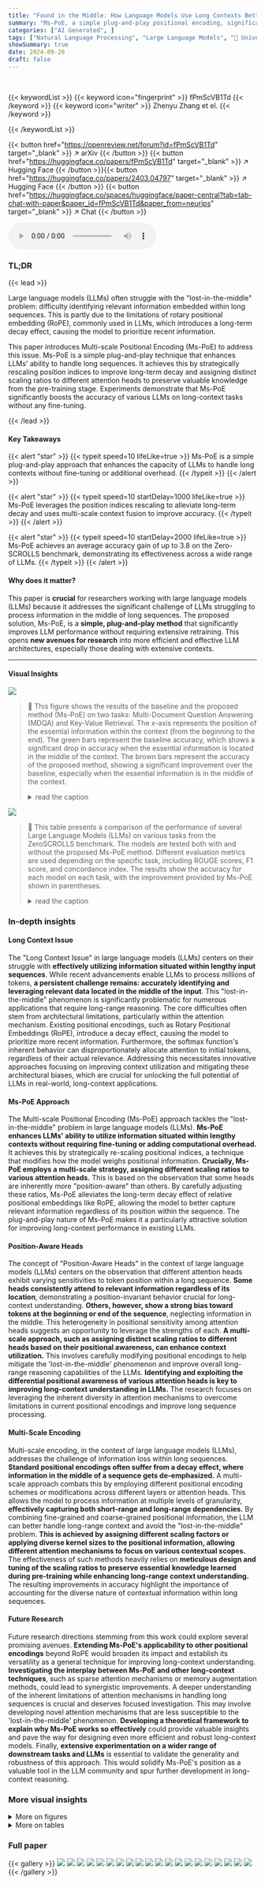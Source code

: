 ```yaml
---
title: "Found in the Middle: How Language Models Use Long Contexts Better via Plug-and-Play Positional Encoding"
summary: "Ms-PoE, a simple plug-and-play positional encoding, significantly improves LLMs' ability to utilize long contexts by mitigating the 'lost-in-the-middle' problem and enhancing the capacity to capture i..."
categories: ["AI Generated", ]
tags: ["Natural Language Processing", "Large Language Models", "🏢 University of Texas at Austin",]
showSummary: true
date: 2024-09-26
draft: false
---
```


<br>

{{< keywordList >}}
{{< keyword icon="fingerprint" >}} fPmScVB1Td {{< /keyword >}}
{{< keyword icon="writer" >}} Zhenyu Zhang et el. {{< /keyword >}}
 
{{< /keywordList >}}

{{< button href="https://openreview.net/forum?id=fPmScVB1Td" target="_blank" >}}
↗ arXiv
{{< /button >}}
{{< button href="https://huggingface.co/papers/fPmScVB1Td" target="_blank" >}}
↗ Hugging Face
{{< /button >}}{{< button href="https://huggingface.co/papers/2403.04797" target="_blank" >}}
↗ Hugging Face
{{< /button >}}
{{< button href="https://huggingface.co/spaces/huggingface/paper-central?tab=tab-chat-with-paper&paper_id=fPmScVB1Td&paper_from=neurips" target="_blank" >}}
↗ Chat
{{< /button >}}




<audio controls>
    <source src="https://ai-paper-reviewer.com/fPmScVB1Td/podcast.wav" type="audio/wav">
    Your browser does not support the audio element.
</audio>


### TL;DR


{{< lead >}}

Large language models (LLMs) often struggle with the "lost-in-the-middle" problem: difficulty identifying relevant information embedded within long sequences. This is partly due to the limitations of rotary positional embedding (RoPE), commonly used in LLMs, which introduces a long-term decay effect, causing the model to prioritize recent information.



This paper introduces Multi-scale Positional Encoding (Ms-PoE) to address this issue. Ms-PoE is a simple plug-and-play technique that enhances LLMs' ability to handle long sequences. It achieves this by strategically rescaling position indices to improve long-term decay and assigning distinct scaling ratios to different attention heads to preserve valuable knowledge from the pre-training stage. Experiments demonstrate that Ms-PoE significantly boosts the accuracy of various LLMs on long-context tasks without any fine-tuning.

{{< /lead >}}


#### Key Takeaways

{{< alert "star" >}}
{{< typeit speed=10 lifeLike=true >}} Ms-PoE is a simple plug-and-play approach that enhances the capacity of LLMs to handle long contexts without fine-tuning or additional overhead. {{< /typeit >}}
{{< /alert >}}

{{< alert "star" >}}
{{< typeit speed=10 startDelay=1000 lifeLike=true >}} Ms-PoE leverages the position indices rescaling to alleviate long-term decay and uses multi-scale context fusion to improve accuracy. {{< /typeit >}}
{{< /alert >}}

{{< alert "star" >}}
{{< typeit speed=10 startDelay=2000 lifeLike=true >}} Ms-PoE achieves an average accuracy gain of up to 3.8 on the Zero-SCROLLS benchmark, demonstrating its effectiveness across a wide range of LLMs. {{< /typeit >}}
{{< /alert >}}

#### Why does it matter?
This paper is **crucial** for researchers working with large language models (LLMs) because it addresses the significant challenge of LLMs struggling to process information in the middle of long sequences.  The proposed solution, Ms-PoE, is a **simple, plug-and-play method** that significantly improves LLM performance without requiring extensive retraining. This opens **new avenues for research** into more efficient and effective LLM architectures, especially those dealing with extensive contexts.

------
#### Visual Insights



![](https://ai-paper-reviewer.com/fPmScVB1Td/figures_1_1.jpg)

> 🔼 This figure shows the results of the baseline and the proposed method (Ms-PoE) on two tasks: Multi-Document Question Answering (MDQA) and Key-Value Retrieval. The x-axis represents the position of the essential information within the context (from the beginning to the end). The green bars represent the baseline accuracy, which shows a significant drop in accuracy when the essential information is located in the middle of the context. The brown bars represent the accuracy of the proposed method, showing a significant improvement over the baseline, especially when the essential information is in the middle of the context.
> <details>
> <summary>read the caption</summary>
> Figure 1: The x-axis illustrates the placement of essential information within the prompt, ranging from start to end. The green bar serves as a standard baseline, illustrating the “lost-in-the-middle
> </details>





![](https://ai-paper-reviewer.com/fPmScVB1Td/tables_6_1.jpg)

> 🔼 This table presents a comparison of the performance of several Large Language Models (LLMs) on various tasks from the ZeroSCROLLS benchmark.  The models are tested both with and without the proposed Ms-PoE method.  Different evaluation metrics are used depending on the specific task, including ROUGE scores, F1 score, and concordance index.  The results show the accuracy for each model on each task, with the improvement provided by Ms-PoE shown in parentheses.
> <details>
> <summary>read the caption</summary>
> Table 1: Comparsion results on ZeroSCROLLS [34] benchmarks. The evaluation metrics for various tasks are tailored as follows: GovReport, SummScreenFD, QMSum, and SQUALITY utilize the geometric mean of Rouge-1/2/L scores. Qasper and NarrativeQA are assessed through the F1 score, while BookSumSort employs the concordance index.
> </details>





### In-depth insights


#### Long Context Issue
The "Long Context Issue" in large language models (LLMs) centers on their struggle with **effectively utilizing information situated within lengthy input sequences**.  While recent advancements enable LLMs to process millions of tokens,  **a persistent challenge remains: accurately identifying and leveraging relevant data located in the middle of the input**. This "lost-in-the-middle" phenomenon is significantly problematic for numerous applications that require long-range reasoning.  The core difficulties often stem from architectural limitations, particularly within the attention mechanism. Existing positional encodings, such as Rotary Positional Embeddings (RoPE), introduce a decay effect, causing the model to prioritize more recent information.  Furthermore, the softmax function's inherent behavior can disproportionately allocate attention to initial tokens, regardless of their actual relevance.  Addressing this necessitates innovative approaches focusing on improving context utilization and mitigating these architectural biases, which are crucial for unlocking the full potential of LLMs in real-world, long-context applications.

#### Ms-PoE Approach
The Multi-scale Positional Encoding (Ms-PoE) approach tackles the "lost-in-the-middle" problem in large language models (LLMs).  **Ms-PoE enhances LLMs' ability to utilize information situated within lengthy contexts without requiring fine-tuning or adding computational overhead.**  It achieves this by strategically re-scaling positional indices, a technique that modifies how the model weighs positional information.  **Crucially, Ms-PoE employs a multi-scale strategy, assigning different scaling ratios to various attention heads.** This is based on the observation that some heads are inherently more "position-aware" than others. By carefully adjusting these ratios, Ms-PoE alleviates the long-term decay effect of relative positional embeddings like RoPE, allowing the model to better capture relevant information regardless of its position within the sequence.  The plug-and-play nature of Ms-PoE makes it a particularly attractive solution for improving long-context performance in existing LLMs.

#### Position-Aware Heads
The concept of "Position-Aware Heads" in the context of large language models (LLMs) centers on the observation that different attention heads exhibit varying sensitivities to token position within a long sequence.  **Some heads consistently attend to relevant information regardless of its location**, demonstrating a position-invariant behavior crucial for long-context understanding.  **Others, however, show a strong bias toward tokens at the beginning or end of the sequence**, neglecting information in the middle. This heterogeneity in positional sensitivity among attention heads suggests an opportunity to leverage the strengths of each.  **A multi-scale approach, such as assigning distinct scaling ratios to different heads based on their positional awareness, can enhance context utilization.** This involves carefully modifying positional encodings to help mitigate the 'lost-in-the-middle' phenomenon and improve overall long-range reasoning capabilities of the LLMs. **Identifying and exploiting the differential positional awareness of various attention heads is key to improving long-context understanding in LLMs.** The research focuses on leveraging the inherent diversity in attention mechanisms to overcome limitations in current positional encodings and improve long sequence processing.

#### Multi-Scale Encoding
Multi-scale encoding, in the context of large language models (LLMs), addresses the challenge of information loss within long sequences.  **Standard positional encodings often suffer from a decay effect, where information in the middle of a sequence gets de-emphasized.**  A multi-scale approach combats this by employing different positional encoding schemes or modifications across different layers or attention heads.  This allows the model to process information at multiple levels of granularity, **effectively capturing both short-range and long-range dependencies.** By combining fine-grained and coarse-grained positional information, the LLM can better handle long-range context and avoid the "lost-in-the-middle" problem.  **This is achieved by assigning different scaling factors or applying diverse kernel sizes to the positional information, allowing different attention mechanisms to focus on various contextual scopes.**  The effectiveness of such methods heavily relies on **meticulous design and tuning of the scaling ratios to preserve essential knowledge learned during pre-training while enhancing long-range context understanding.** The resulting improvements in accuracy highlight the importance of accounting for the diverse nature of contextual information within long sequences.

#### Future Research
Future research directions stemming from this work could explore several promising avenues. **Extending Ms-PoE's applicability to other positional encodings** beyond RoPE would broaden its impact and establish its versatility as a general technique for improving long-context understanding.  **Investigating the interplay between Ms-PoE and other long-context techniques**, such as sparse attention mechanisms or memory augmentation methods, could lead to synergistic improvements.  A deeper understanding of the inherent limitations of attention mechanisms in handling long sequences is crucial and deserves focused investigation. This may involve developing novel attention mechanisms that are less susceptible to the 'lost-in-the-middle' phenomenon.  **Developing a theoretical framework to explain why Ms-PoE works so effectively** could provide valuable insights and pave the way for designing even more efficient and robust long-context models.  Finally, **extensive experimentation on a wider range of downstream tasks and LLMs** is essential to validate the generality and robustness of this approach. This would solidify Ms-PoE's position as a valuable tool in the LLM community and spur further development in long-context reasoning.


### More visual insights

<details>
<summary>More on figures
</summary>


![](https://ai-paper-reviewer.com/fPmScVB1Td/figures_3_1.jpg)

> 🔼 This figure illustrates the Multi-scale Positional Encoding (Ms-PoE) framework. The top part shows how Ms-PoE is implemented within different attention heads of a Transformer model. Each attention head uses a different scaling ratio (ri) for positional encoding. The bottom part visually represents the positional encoding matrices for different scaling ratios. When r_i = 1, it represents the original ROPE positional encoding.  As r_i increases, the positional indices are compressed into a smaller range. This compression helps alleviate the long-term decay effect of RoPE and improves the model's ability to handle information in the middle of long sequences.
> <details>
> <summary>read the caption</summary>
> Figure 2: Illustration of our Multi-scale Positional Encoding (Ms-PoE) framework. The top figure demonstrates the implementation of Ms-PoE with various scaling ratios in different attention heads, marked with different colors. The bottom figure shows the position details of each head, in which the first matrix (ri = 1) represents the original ROPE.
> </details>



![](https://ai-paper-reviewer.com/fPmScVB1Td/figures_4_1.jpg)

> 🔼 This figure shows the impact of positional re-scaling on the accuracy of LLMs in handling long contexts, specifically focusing on the 'lost-in-the-middle' problem.  The top graph displays the average accuracy across different positions of a key document within the input sequence, while the bottom graph shows the difference (gap) between the best and worst accuracy across those positions, representing context utilization ability. It illustrates how changing the scaling ratio affects both the average accuracy and the gap, showing how the approach helps mitigate the 'lost-in-the-middle' issue by improving overall accuracy and reducing the performance variance across different positions of the key document.
> <details>
> <summary>read the caption</summary>
> Figure 3: Results of the relationship between positional re-scaling and context utilization. The upper curve illustrates the average accuracy when placing the key document in various positions. The bottom curve indicates the gap between the best and worst accuracy.
> </details>



![](https://ai-paper-reviewer.com/fPmScVB1Td/figures_5_1.jpg)

> 🔼 This figure shows the results of baseline and proposed Ms-PoE methods on two tasks: MDQA and Key-Value Retrieval.  The x-axis represents the position of the essential information within the input. The green bars represent the baseline accuracy, highlighting the 'lost-in-the-middle' phenomenon where models struggle to identify relevant information in the middle of long contexts. The brown bars show the improved accuracy achieved by using the proposed Ms-PoE method.
> <details>
> <summary>read the caption</summary>
> Figure 1: The x-axis illustrates the placement of essential information within the prompt, ranging from start to end. The green bar serves as a standard baseline, illustrating the “lost-in-the-middle
> </details>



![](https://ai-paper-reviewer.com/fPmScVB1Td/figures_7_1.jpg)

> 🔼 This figure compares the accuracy of baseline LLMs and LLMs enhanced with Ms-PoE on two tasks: Multi-Document Question Answering (MDQA) and Key-Value Retrieval. In MDQA, the x-axis represents the index of the document containing the answer, showing that Ms-PoE significantly improves accuracy when the relevant document is located in the middle of the sequence. In Key-Value Retrieval, the x-axis shows the index of the relevant key, similarly demonstrating improved accuracy with Ms-PoE, especially when the key is not at the beginning or end of the sequence.
> <details>
> <summary>read the caption</summary>
> Figure 1: The x-axis illustrates the placement of essential information within the prompt, ranging from start to end. The green bar serves as a standard baseline, illustrating the “lost-in-the-middle
> </details>



![](https://ai-paper-reviewer.com/fPmScVB1Td/figures_13_1.jpg)

> 🔼 This figure shows the results of an experiment comparing the baseline performance of LLMs (green bars) with the improved performance after applying Multi-scale Positional Encoding (Ms-PoE, brown bars).  The x-axis represents the location of crucial information within the input text (from the beginning to the end), and the y-axis shows the accuracy of the LLMs' performance on different tasks. The figure demonstrates that Ms-PoE significantly improves the ability of LLMs to identify relevant information located in the middle of long contexts, addressing the 'lost-in-the-middle' challenge.
> <details>
> <summary>read the caption</summary>
> Figure 1: The x-axis illustrates the placement of essential information within the prompt, ranging from start to end. The green bar serves as a standard baseline, illustrating the “lost-in-the-middle
> </details>



</details>




<details>
<summary>More on tables
</summary>


![](https://ai-paper-reviewer.com/fPmScVB1Td/tables_7_1.jpg)
> 🔼 This table compares the performance of Ms-PoE against baseline methods (PI and Self-Extend) and other competitive methods on two tasks: Multi-Document Question Answering (MDQA) and Key-Value Retrieval.  The accuracy is reported for different positions of the key document or key-value pair within the input context (1, 3, 5, 7, 10 for MDQA; 1, 15, 30, 40, 50 for Key-Value Retrieval).  The average accuracy across all positions is also provided for each method.  The results highlight Ms-PoE's superior performance in handling long contexts.
> <details>
> <summary>read the caption</summary>
> Table 2: Comparsion results with other competitive methods on MDQA and Key-Value Retrival. Results are reported in accuracy.
> </details>

![](https://ai-paper-reviewer.com/fPmScVB1Td/tables_8_1.jpg)
> 🔼 This table presents the ablation study results on the Multi-Documents Question Answering task using the Vicuna-7B model. It compares the performance of different head ordering strategies for assigning scaling ratios in the Ms-PoE method. The strategies include: Baseline (original method), Random, Sequential, Entropy, and Position-Awareness. The results are shown in terms of accuracy for the beginning, middle, and end positions of the key document, as well as the average accuracy across all positions. The Position-Awareness strategy, which leverages the position-awareness score of each attention head, demonstrates the best performance.
> <details>
> <summary>read the caption</summary>
> Table 3: Ablation results of different ordering metrics. Experiments are conducted on Multi-Documents Question Answering task with the Vicuna-7B model.
> </details>

![](https://ai-paper-reviewer.com/fPmScVB1Td/tables_8_2.jpg)
> 🔼 This table presents the ablation study results focusing on different ordering metrics for assigning scaling ratios to attention heads in the Ms-PoE method.  It compares the average accuracy across various strategies (Random, Sequential, Entropy, Position-Awareness) for assigning scaling ratios when the crucial information is located at the beginning, middle, or end of the input text. The results demonstrate the effectiveness of the position-awareness strategy in improving the model's ability to utilize long-context information.
> <details>
> <summary>read the caption</summary>
> Table 3: Ablation results of different ordering metrics. Experiments are conducted on Multi-Documents Question Answering task with the Vicuna-7B model.
> </details>

</details>




### Full paper

{{< gallery >}}
<img src="https://ai-paper-reviewer.com/fPmScVB1Td/1.png" class="grid-w50 md:grid-w33 xl:grid-w25" />
<img src="https://ai-paper-reviewer.com/fPmScVB1Td/2.png" class="grid-w50 md:grid-w33 xl:grid-w25" />
<img src="https://ai-paper-reviewer.com/fPmScVB1Td/3.png" class="grid-w50 md:grid-w33 xl:grid-w25" />
<img src="https://ai-paper-reviewer.com/fPmScVB1Td/4.png" class="grid-w50 md:grid-w33 xl:grid-w25" />
<img src="https://ai-paper-reviewer.com/fPmScVB1Td/5.png" class="grid-w50 md:grid-w33 xl:grid-w25" />
<img src="https://ai-paper-reviewer.com/fPmScVB1Td/6.png" class="grid-w50 md:grid-w33 xl:grid-w25" />
<img src="https://ai-paper-reviewer.com/fPmScVB1Td/7.png" class="grid-w50 md:grid-w33 xl:grid-w25" />
<img src="https://ai-paper-reviewer.com/fPmScVB1Td/8.png" class="grid-w50 md:grid-w33 xl:grid-w25" />
<img src="https://ai-paper-reviewer.com/fPmScVB1Td/9.png" class="grid-w50 md:grid-w33 xl:grid-w25" />
<img src="https://ai-paper-reviewer.com/fPmScVB1Td/10.png" class="grid-w50 md:grid-w33 xl:grid-w25" />
<img src="https://ai-paper-reviewer.com/fPmScVB1Td/11.png" class="grid-w50 md:grid-w33 xl:grid-w25" />
<img src="https://ai-paper-reviewer.com/fPmScVB1Td/12.png" class="grid-w50 md:grid-w33 xl:grid-w25" />
<img src="https://ai-paper-reviewer.com/fPmScVB1Td/13.png" class="grid-w50 md:grid-w33 xl:grid-w25" />
<img src="https://ai-paper-reviewer.com/fPmScVB1Td/14.png" class="grid-w50 md:grid-w33 xl:grid-w25" />
<img src="https://ai-paper-reviewer.com/fPmScVB1Td/15.png" class="grid-w50 md:grid-w33 xl:grid-w25" />
<img src="https://ai-paper-reviewer.com/fPmScVB1Td/16.png" class="grid-w50 md:grid-w33 xl:grid-w25" />
<img src="https://ai-paper-reviewer.com/fPmScVB1Td/17.png" class="grid-w50 md:grid-w33 xl:grid-w25" />
<img src="https://ai-paper-reviewer.com/fPmScVB1Td/18.png" class="grid-w50 md:grid-w33 xl:grid-w25" />
<img src="https://ai-paper-reviewer.com/fPmScVB1Td/19.png" class="grid-w50 md:grid-w33 xl:grid-w25" />
<img src="https://ai-paper-reviewer.com/fPmScVB1Td/20.png" class="grid-w50 md:grid-w33 xl:grid-w25" />
{{< /gallery >}}